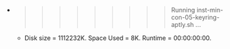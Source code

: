 * >>>>>>>>> Running inst-min-con-05-keyring-aptly.sh ...
  * Disk size = 1112232K. Space Used = 8K. Runtime = 00:00:00:00.
